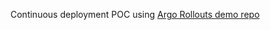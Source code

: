 Continuous deployment POC using [Argo Rollouts demo repo](https://github.com/argoproj/rollouts-demo)